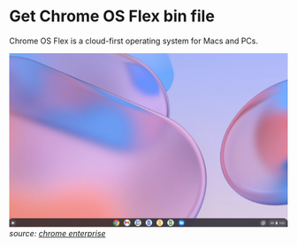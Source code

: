 # Get Chrome OS Flex bin file

Chrome OS Flex is a cloud-first operating system for Macs and PCs.

![](screenshot.PNG)
*source: [chrome enterprise](https://chromeenterprise.google/os/chromeosflex/)*
